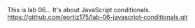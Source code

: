 This is lab 06...
It's about JavaScript conditionals.
https://github.com/eortiz175/lab-06-javascript-conditionals.git